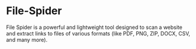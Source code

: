 # File-Spider
File Spider is a powerful and lightweight tool designed to scan a website and extract links to files of various formats (like PDF, PNG, ZIP, DOCX, CSV, and many more).
